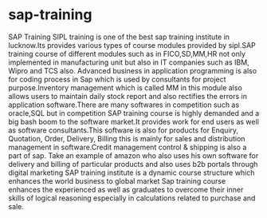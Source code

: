 # sap-training
SAP Training      SIPL training is one of the best sap training institute in lucknow.Its provides various types of course modules provided by sipl.SAP training course of different modules such as in FICO,SD,MM,HR not only implemented in manufacturing unit but also in IT companies such as IBM, Wipro and  TCS also. Advanced business in application programming is also for coding process in Sap which is used by consultants for project purpose.Inventory management which is called MM  in this module also allows users to maintain daily stock report and also rectifies the errors in application software.There are many softwares in competition such as oracle,SQL but in competition   SAP training course  is highly demanded and a big bash boom to the software market.It provides work for end users as well as software consultants.This software is also for products for Enquiry, Quotation, Order, Delivery, Billing this is mainly for sales and distribution management in software.Credit management control &amp; shipping is also a part of sap. Take an example of amazon who also uses his own software for delivery and billing of particular products and also uses b2b portals through digital marketing   SAP training institute is a dynamic course structure which enhances the world business to global market Sap training course enhances the experienced as well as graduates to overcome their inner skills of logical reasoning especially in calculations related to purchase and sale.
